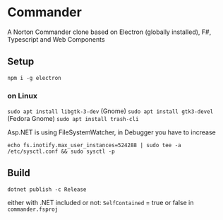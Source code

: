 # Commander
A Norton Commander clone based on Electron (globally installed), F#, Typescript and Web Components

## Setup
`npm i -g electron`

### on Linux
`sudo apt install libgtk-3-dev` (Gnome)
`sudo apt install gtk3-devel` (Fedora Gnome)
`sudo apt install trash-cli`

Asp.NET is using FileSystemWatcher, in Debugger you have to increase

`echo fs.inotify.max_user_instances=524288 | sudo tee -a /etc/sysctl.conf && sudo sysctl -p`

## Build

`dotnet publish -c Release`

either with .NET included or not: `SelfContained` = true or false in `commander.fsproj`